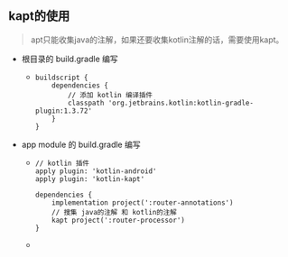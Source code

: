 ## kapt的使用

> apt只能收集java的注解，如果还要收集kotlin注解的话，需要使用kapt。

- 根目录的 build.gradle 编写

  - ```
    buildscript {
        dependencies {
            // 添加 kotlin 编译插件
            classpath 'org.jetbrains.kotlin:kotlin-gradle-plugin:1.3.72'
        }
    }
    ```

- app module 的 build.gradle 编写

  - ```
    // kotlin 插件
    apply plugin: 'kotlin-android'
    apply plugin: 'kotlin-kapt'
    
    dependencies {
        implementation project(':router-annotations')
        // 搜集 java的注解 和 kotlin的注解
        kapt project(':router-processor')
    }
    ```

  - 